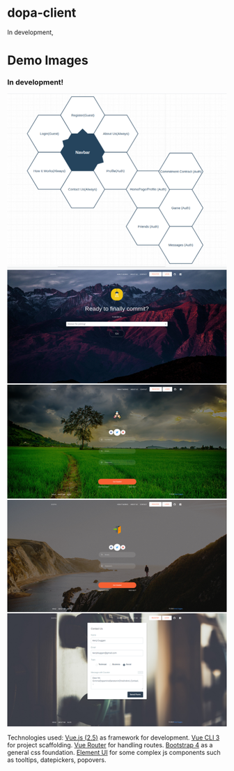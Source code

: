 
# dopa-client

In development, 

# Demo Images 
### In development!

![Navbar Layouts](README_images/navbar_layouts.png)
![LandingPageSectionOne_Guest](README_images/landingpage1_guest.png)
![Register](README_images/register.png)
![Login](README_images/login.png)
![Contact](README_images/contact.png)

Technologies used: 
[Vue.js (2.5)](https://vuejs.org/) as framework for development.
[Vue CLI 3](https://github.com/vuejs/vue-cli) for project scaffolding.
[Vue Router](https://router.vuejs.org/) for handling routes.
[Bootstrap 4](https://getbootstrap.com/docs/4.0/getting-started/introduction/) as a general css foundation.
[Element UI](http://element.eleme.io/#/en-US/component/installation) for some complex js components such as tooltips, datepickers, popovers.




